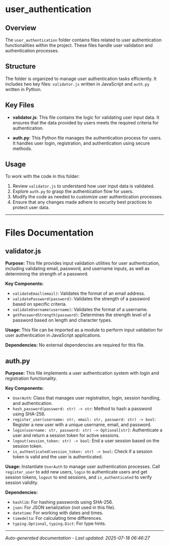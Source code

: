 # user_authentication

## Overview
The `user_authentication` folder contains files related to user authentication functionalities within the project. These files handle user validation and authentication processes.

## Structure
The folder is organized to manage user authentication tasks efficiently. It includes two key files: `validator.js` written in JavaScript and `auth.py` written in Python.

## Key Files
- **validator.js**: This file contains the logic for validating user input data. It ensures that the data provided by users meets the required criteria for authentication.
  
- **auth.py**: This Python file manages the authentication process for users. It handles user login, registration, and authentication using secure methods.

## Usage
To work with the code in this folder:
1. Review `validator.js` to understand how user input data is validated.
2. Explore `auth.py` to grasp the authentication flow for users.
3. Modify the code as needed to customize user authentication processes.
4. Ensure that any changes made adhere to security best practices to protect user data.

---

# Files Documentation

## validator.js

**Purpose:** This file provides input validation utilities for user authentication, including validating email, password, and username inputs, as well as determining the strength of a password.

**Key Components:**
- `validateEmail(email)`: Validates the format of an email address.
- `validatePassword(password)`: Validates the strength of a password based on specific criteria.
- `validateUsername(username)`: Validates the format of a username.
- `getPasswordStrength(password)`: Determines the strength level of a password based on length and character types.

**Usage:** This file can be imported as a module to perform input validation for user authentication in JavaScript applications.

**Dependencies:** No external dependencies are required for this file.

## auth.py

**Purpose:** This file implements a user authentication system with login and registration functionality.

**Key Components:**
- `UserAuth`: Class that manages user registration, login, session handling, and authentication.
- `hash_password(password: str) -> str`: Method to hash a password using SHA-256.
- `register_user(username: str, email: str, password: str) -> bool`: Register a new user with a unique username, email, and password.
- `login(username: str, password: str) -> Optional[str]`: Authenticate a user and return a session token for active sessions.
- `logout(session_token: str) -> bool`: End a user session based on the session token.
- `is_authenticated(session_token: str) -> bool`: Check if a session token is valid and the user is authenticated.

**Usage:** Instantiate `UserAuth` to manage user authentication processes. Call `register_user` to add new users, `login` to authenticate users and get session tokens, `logout` to end sessions, and `is_authenticated` to verify session validity.

**Dependencies:** 
- `hashlib`: For hashing passwords using SHA-256.
- `json`: For JSON serialization (not used in this file).
- `datetime`: For working with dates and times.
- `timedelta`: For calculating time differences.
- `typing.Optional`, `typing.Dict`: For type hints.

---
*Auto-generated documentation - Last updated: 2025-07-18 06:46:27*
